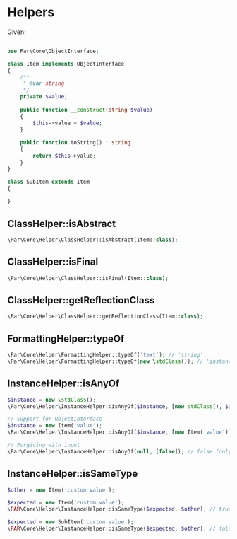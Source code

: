 Helpers
=======

Given:

```php

use Par\Core\ObjectInterface;

class Item implements ObjectInterface
{
    /**
     * @var string 
     */
    private $value;
    
    public function __construct(string $value) 
    {
        $this->value = $value;
    }
        
    public function toString() : string 
    {
        return $this->value;
    }
}

class SubItem extends Item
{
    
}

```

ClassHelper::isAbstract
-----------------------

```php
\Par\Core\Helper\ClassHelper::isAbstract(Item::class);
```

ClassHelper::isFinal
--------------------

```php
\Par\Core\Helper\ClassHelper::isFinal(Item::class);
```

ClassHelper::getReflectionClass
-------------------------------

```php
\Par\Core\Helper\ClassHelper::getReflectionClass(Item::class);
```

FormattingHelper::typeOf
------------------------

```php
\Par\Core\Helper\FormattingHelper::typeOf('text'); // 'string'
\Par\Core\Helper\FormattingHelper::typeOf(new \stdClass()); // 'instance of stdClass'
```

InstanceHelper::isAnyOf
-----------------------
```php
$instance = new \stdClass();
\Par\Core\Helper\InstanceHelper::isAnyOf($instance, [new stdClass(), $instance]); // true (strict comparison)

// Support for ObjectInterface
$instance = new Item('value');
\Par\Core\Helper\InstanceHelper::isAnyOf($instance, [new Item('value')]); // true (via ObjectInterface::equals)

// Forgiving with input
\Par\Core\Helper\InstanceHelper::isAnyOf(null, [false]); // false (only compares objects with objects)
```

InstanceHelper::isSameType
--------------------------

```php
$other = new Item('custom value');

$expected = new Item('custom value');
\PAR\Core\Helper\InstanceHelper::isSameType($expected, $other); // true

$expected = new SubItem('custom value');
\PAR\Core\Helper\InstanceHelper::isSameType($expected, $other); // false
```
